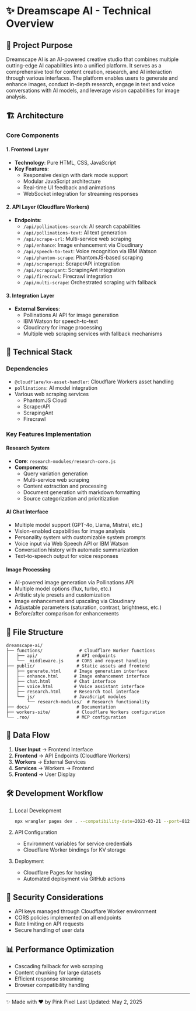 # ✨ Dreamscape AI - Technical Overview

## 🎯 Project Purpose
Dreamscape AI is an AI-powered creative studio that combines multiple cutting-edge AI capabilities into a unified platform. It serves as a comprehensive tool for content creation, research, and AI interaction through various interfaces. The platform enables users to generate and enhance images, conduct in-depth research, engage in text and voice conversations with AI models, and leverage vision capabilities for image analysis.

## 🏗️ Architecture

### Core Components

#### 1. Frontend Layer
- **Technology**: Pure HTML, CSS, JavaScript
- **Key Features**:
  - Responsive design with dark mode support
  - Modular JavaScript architecture
  - Real-time UI feedback and animations
  - WebSocket integration for streaming responses

#### 2. API Layer (Cloudflare Workers)
- **Endpoints**:
  - `/api/pollinations-search`: AI search capabilities
  - `/api/pollinations-text`: AI text generation
  - `/api/scrape-url`: Multi-service web scraping
  - `/api/enhance`: Image enhancement via Cloudinary
  - `/api/speech-to-text`: Voice recognition via IBM Watson
  - `/api/phantom-scrape`: PhantomJS-based scraping
  - `/api/scraperapi`: ScraperAPI integration
  - `/api/scrapingant`: ScrapingAnt integration
  - `/api/firecrawl`: Firecrawl integration
  - `/api/multi-scrape`: Orchestrated scraping with fallback

#### 3. Integration Layer
- **External Services**:
  - Pollinations AI API for image generation
  - IBM Watson for speech-to-text
  - Cloudinary for image processing
  - Multiple web scraping services with fallback mechanisms

## 🔧 Technical Stack

### Dependencies
- `@cloudflare/kv-asset-handler`: Cloudflare Workers asset handling
- `pollinations`: AI model integration
- Various web scraping services
  - PhantomJS Cloud
  - ScraperAPI
  - ScrapingAnt
  - Firecrawl

### Key Features Implementation

#### Research System
- **Core**: `research-modules/research-core.js`
- **Components**:
  - Query variation generation
  - Multi-service web scraping
  - Content extraction and processing
  - Document generation with markdown formatting
  - Source categorization and prioritization

#### AI Chat Interface
- Multiple model support (GPT-4o, Llama, Mistral, etc.)
- Vision-enabled capabilities for image analysis
- Personality system with customizable system prompts
- Voice input via Web Speech API or IBM Watson
- Conversation history with automatic summarization
- Text-to-speech output for voice responses

#### Image Processing
- AI-powered image generation via Pollinations API
- Multiple model options (flux, turbo, etc.)
- Artistic style presets and customization
- Image enhancement and upscaling via Cloudinary
- Adjustable parameters (saturation, contrast, brightness, etc.)
- Before/after comparison for enhancements

## 📁 File Structure

```
dreamscape-ai/
├── functions/              # Cloudflare Worker functions
│   ├── api/               # API endpoints
│   └── _middleware.js     # CORS and request handling
├── public/                # Static assets and frontend
│   ├── generate.html     # Image generation interface
│   ├── enhance.html      # Image enhancement interface
│   ├── chat.html         # Chat interface
│   ├── voice.html        # Voice assistant interface
│   ├── research.html     # Research tool interface
│   └── js/               # JavaScript modules
│       └── research-modules/  # Research functionality
├── docs/                  # Documentation
├── workers-site/          # Cloudflare Workers configuration
└── .roo/                  # MCP configuration
```

## 🔄 Data Flow

1. **User Input** → Frontend Interface
2. **Frontend** → API Endpoints (Cloudflare Workers)
3. **Workers** → External Services
4. **Services** → Workers → Frontend
5. **Frontend** → User Display

## 🛠️ Development Workflow

1. Local Development
   ```bash
   npx wrangler pages dev . --compatibility-date=2023-03-21 --port=8123
   ```

2. API Configuration
   - Environment variables for service credentials
   - Cloudflare Worker bindings for KV storage

3. Deployment
   - Cloudflare Pages for hosting
   - Automated deployment via GitHub actions

## 🔐 Security Considerations

- API keys managed through Cloudflare Worker environment
- CORS policies implemented on all endpoints
- Rate limiting on API requests
- Secure handling of user data

## 📊 Performance Optimization

- Cascading fallback for web scraping
- Content chunking for large datasets
- Efficient response streaming
- Browser compatibility handling

---

✨ Made with ❤️ by Pink Pixel
Last Updated: May 2, 2025
